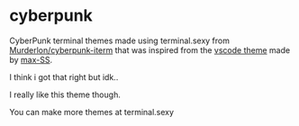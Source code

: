 # cyberpunk
CyberPunk terminal themes made using terminal.sexy from [Murderlon/cyberpunk-iterm](https://github.com/Murderlon/cyberpunk-iterm) that was inspired from the [vscode theme](https://github.com/prometheux-ar/cyberpunk) made by [max-SS](https://github.com/max-SS).

I think i got that right but idk.. 

I really like this theme though.

You can make more themes at terminal.sexy
